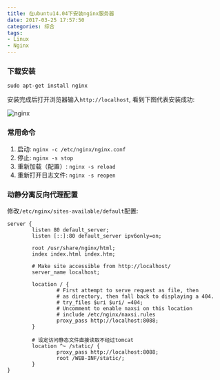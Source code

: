 ```yaml
---
title: 在ubuntu14.04下安装nginx服务器
date: 2017-03-25 17:57:50
categories: 综合
tags:
- Linux
- Nginx
---
```


### 下载安装
```
sudo apt-get install nginx
```

安装完成后打开浏览器输入`http://localhost`, 看到下图代表安装成功:

![nginx](/uploads/20170101125316443.png)

### 常用命令
1. 启动: `nginx -c /etc/nginx/nginx.conf`
2. 停止: `nginx -s stop`
3. 重新加载（配置）: `nginx -s reload`
4. 重新打开日志文件: `nginx -s reopen`

### 动静分离反向代理配置
修改`/etc/nginx/sites-available/default`配置:

```
server {
        listen 80 default_server;
        listen [::]:80 default_server ipv6only=on;

        root /usr/share/nginx/html;
        index index.html index.htm;

        # Make site accessible from http://localhost/
        server_name localhost;

        location / {
                # First attempt to serve request as file, then
                # as directory, then fall back to displaying a 404.
                # try_files $uri $uri/ =404;
                # Uncomment to enable naxsi on this location
                # include /etc/nginx/naxsi.rules
                proxy_pass http://localhost:8088;
        }

        # 设定访问静态文件直接读取不经过tomcat
        location ^~ /static/ {
                proxy_pass http://localhost:8088;
                root /WEB-INF/static/;
        }
}
```
